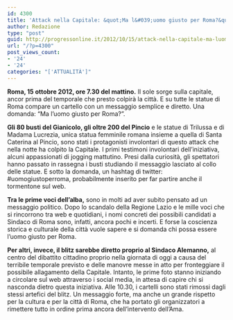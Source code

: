 ```yaml
---
id: 4300
title: 'Attack nella Capitale: &quot;Ma l&#039;uomo giusto per Roma?&quot;'
author: Redazione
type: "post"
guid: http://progressonline.it/2012/10/15/attack-nella-capitale-ma-luomo-giusto-per-roma/
url: "/?p=4300"
post_views_count:
- '24'
- '24'
categories: "['ATTUALITÀ']"
---
```


**Roma, 15 ottobre 2012, ore 7.30 del mattino.** Il sole sorge sulla capitale, ancor prima del temporale che presto colpirà la città. E su tutte le statue di Roma compare un cartello con un messaggio semplice e diretto. Una domanda: “Ma l’uomo giusto per Roma?”.

**Gli 80 busti del Gianicolo, gli oltre 200 del Pincio** e le statue di Trilussa e di Madama Lucrezia, unica statua femminile romana insieme a quella di Santa Caterina al Pincio, sono stati i protagonisti involontari di questo attack che nella notte ha colpito la Capitale. I primi testimoni involontari dell’iniziativa, alcuni appassionati di jogging mattutino. Presi dalla curiosità, gli spettatori hanno passato in rassegna i busti studiando il messaggio lasciato al collo delle statue. E sotto la domanda, un hashtag di twitter: #uomogiustoperroma, probabilmente inserito per far partire anche il tormentone sul web.

**Tra le prime voci dell’alba,** sono in molti ad aver subito pensato ad un messaggio politico. Dopo lo scandalo della Regione Lazio e le mille voci che si rincorrono tra web e quotidiani, i nomi concreti dei possibili candidati a Sindaco di Roma sono, infatti, ancora pochi e incerti. E forse la coscienza storica e culturale della città vuole sapere e si domanda chi possa essere l’uomo giusto per Roma.

**Per altri, invece, il blitz sarebbe diretto proprio al Sindaco Alemanno,** al centro del dibattito cittadino proprio nella giornata di oggi a causa del terribile temporale previsto e delle manovre messe in atto per fronteggiare il possibile allagamento della Capitale. Intanto, le prime foto stanno iniziando a circolare sul web attraverso i social media, in attesa di capire chi si nasconda dietro questa iniziativa. Alle 10.30, i cartelli sono stati rimossi dagli stessi artefici del blitz. Un messaggio forte, ma anche un grande rispetto per la cultura e per la città di Roma, che ha portato gli organizzatori a rimettere tutto in ordine prima ancora dell’intervento dell’Ama.